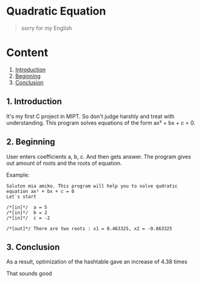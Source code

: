 # Quadratic Equation
> sorry for my English

# Content
1. [Introduction](#intro)
2. [Beginning](#begin)
3. [Conclusion](#conc)

<a name="intro"></a>
## 1. Introduction

It's my first C project in MIPT. So don't judge harshly and treat with understanding.
This program solves equations of the form ax² + bx + c = 0.

<a name="begin"></a>
## 2. Beginning

User enters coefficients a, b, c.
And then gets answer.
The program gives out amount of roots and the roots of equation. 

Example:

```
Saluton mia amiko. This program will help you to solve qudratic equation ax² + bx + c = 0
Let`s start

/*[in]*/  a = 5
/*[in]*/  b = 2
/*[in]*/  c = -2

/*[out]*/ There are two roots : x1 = 0.463325, x2 = -0.863325

```

<a name="intro"></a>
## 3. Conclusion

As a result, optimization of the hashtable gave an increase of 4.38 times

That sounds good